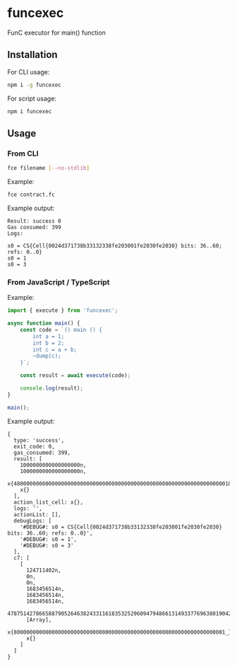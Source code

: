 # funcexec

FunC executor for main() function

## Installation

For CLI usage:

```bash
npm i -g funcexec
```

For script usage:

```bash
npm i funcexec
```

## Usage

### From CLI

```bash
fce filename [--no-stdlib]
```

Example:

```bash
fce contract.fc
```

Example output:

```
Result: success 0
Gas consumed: 399
Logs:

s0 = CS{Cell{0024d371738b33132338fe203001fe2030fe2030} bits: 36..60; refs: 0..0}
s0 = 1
s0 = 3
```

### From JavaScript / TypeScript

Example:

```typescript
import { execute } from 'funcexec';

async function main() {
    const code = `() main () {
        int a = 1;
        int b = 2;
        int c = a + b;
        ~dump(c);
    }`;

    const result = await execute(code);

    console.log(result);
}

main();
```

Example output:

```
{
  type: 'success',
  exit_code: 0,
  gas_consumed: 399,
  result: [
    1000000000000000000n,
    1000000000000000000n,
    x{480000000000000000000000000000000000000000000000000000000000000000010000000000000000000000000000000000203782DACE9D900000000000000000000000000000004_},
    x{}
  ],
  action_list_cell: x{},
  logs: '',
  actionList: [],
  debugLogs: [
    '#DEBUG#: s0 = CS{Cell{0024d371738b33132338fe203001fe2030fe2030} bits: 36..60; refs: 0..0}',
    '#DEBUG#: s0 = 1',
    '#DEBUG#: s0 = 3'
  ],
  c7: [
    [
      124711402n,
      0n,
      0n,
      1683456514n,
      1683456514n,
      1683456514n,
      47875142786658879052646382433116183532529609479486613149337769638019042486462n,
      [Array],
      x{8000000000000000000000000000000000000000000000000000000000000000001_},
      x{}
    ]
  ]
}
```
